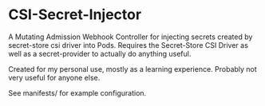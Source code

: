 # CSI-Secret-Injector
A Mutating Admission Webhook Controller for injecting secrets created by secret-store csi driver into Pods.
Requires the Secret-Store CSI Driver as well as a secret-provider to actually do anything useful.

Created for my personal use, mostly as a learning experience. Probably not very useful for anyone else.

See manifests/ for example configuration.
